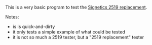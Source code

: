 This is a very basic program to test the [Signetics 2519 replacement](https://github.com/ebruchez/apple1-2519).

Notes:

- is is quick-and-dirty
- it only tests a simple example of what could be tested
- it is not so much a 2519 tester, but a "2519 replacement" tester